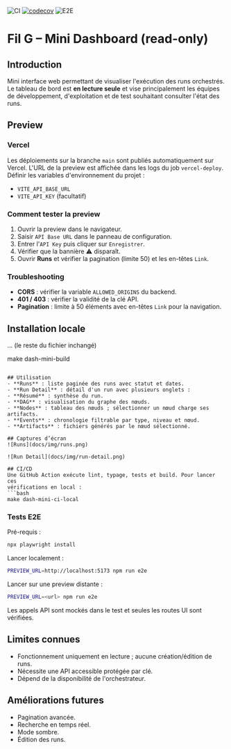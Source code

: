 ![CI](https://img.shields.io/github/actions/workflow/status/<owner>/<repo>/ci.yml?branch=main)
[![codecov](https://codecov.io/gh/<owner>/<repo>/branch/main/graph/badge.svg)](https://codecov.io/gh/<owner>/<repo>)
![E2E](https://img.shields.io/badge/E2E-Playwright-blue)

# Fil G – Mini Dashboard (read-only)

## Introduction
Mini interface web permettant de visualiser l'exécution des runs orchestrés.
Le tableau de bord est **en lecture seule** et vise principalement les
équipes de développement, d'exploitation et de test souhaitant consulter
l'état des runs.

## Preview

### Vercel
Les déploiements sur la branche `main` sont publiés automatiquement sur Vercel.
L'URL de la preview est affichée dans les logs du job `vercel-deploy`.
Définir les variables d'environnement du projet :
- `VITE_API_BASE_URL`
- `VITE_API_KEY` (facultatif)

### Comment tester la preview
1. Ouvrir la preview dans le navigateur.
2. Saisir `API Base URL` dans le panneau de configuration.
3. Entrer l'`API Key` puis cliquer sur `Enregistrer`.
4. Vérifier que la bannière ⚠ disparaît.
5. Ouvrir **Runs** et vérifier la pagination (limite 50) et les en-têtes `Link`.

### Troubleshooting
- **CORS** : vérifier la variable `ALLOWED_ORIGINS` du backend.
- **401 / 403** : vérifier la validité de la clé API.
- **Pagination** : limite à 50 éléments avec en-têtes `Link` pour la navigation.

## Installation locale
… (le reste du fichier inchangé)

   make dash-mini-build
   ```

## Utilisation
- **Runs** : liste paginée des runs avec statut et dates.
- **Run Detail** : détail d'un run avec plusieurs onglets :
  - **Résumé** : synthèse du run.
  - **DAG** : visualisation du graphe des nœuds.
  - **Nodes** : tableau des nœuds ; sélectionner un nœud charge ses artifacts.
  - **Events** : chronologie filtrable par type, niveau et nœud.
  - **Artifacts** : fichiers générés par le nœud sélectionné.

## Captures d’écran
![Runs](docs/img/runs.png)

![Run Detail](docs/img/run-detail.png)

## CI/CD
Une GitHub Action exécute lint, typage, tests et build. Pour lancer ces
vérifications en local :
```bash
make dash-mini-ci-local
```

### Tests E2E

Pré-requis :

```bash
npx playwright install
```

Lancer localement :

```bash
PREVIEW_URL=http://localhost:5173 npm run e2e
```

Lancer sur une preview distante :

```bash
PREVIEW_URL=<url> npm run e2e
```

Les appels API sont mockés dans le test et seules les routes UI sont vérifiées.

## Limites connues
- Fonctionnement uniquement en lecture ; aucune création/édition de runs.
- Nécessite une API accessible protégée par clé.
- Dépend de la disponibilité de l'orchestrateur.

## Améliorations futures
- Pagination avancée.
- Recherche en temps réel.
- Mode sombre.
- Édition des runs.
